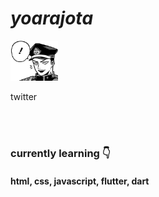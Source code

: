 # _yoarajota_

  <img src="yj_1.png" width="15%">
  
<a href="https://twitter.com/yoarajota" style="text-decoration: none;" target="_blank">twitter</a>
  
  </br>
   </br>
  <h3> currently learning 👇 </h3>
  <h4> html, css, javascript, flutter, dart </h4>



[twitter]: https://twitter.com/yoarajota

<!--
**yoarajota/yoarajota** is a ✨ _special_ ✨ repository because its `README.md` (this file) appears on your GitHub profile.

Here are some ideas to get you started:

- 🔭 I’m currently working on ...
- 🌱 I’m currently learning ...
- 👯 I’m looking to collaborate on ...
- 🤔 I’m looking for help with ...
- 💬 Ask me about ...
- 📫 How to reach me: ...
- 😄 Pronouns: ...
- ⚡ Fun fact: ...
-->
